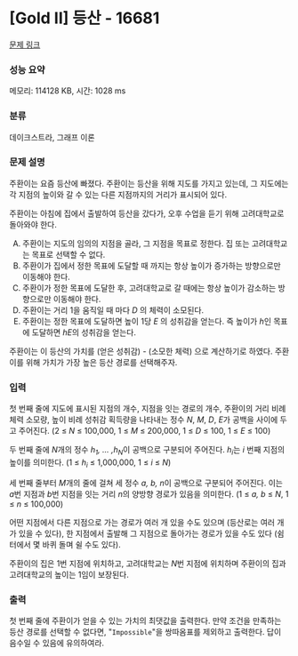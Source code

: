 # [Gold II] 등산 - 16681 

[문제 링크](https://www.acmicpc.net/problem/16681) 

### 성능 요약

메모리: 114128 KB, 시간: 1028 ms

### 분류

데이크스트라, 그래프 이론

### 문제 설명

<p>주환이는 요즘 등산에 빠졌다. 주환이는 등산을 위해 지도를 가지고 있는데, 그 지도에는 각 지점의 높이와 갈 수 있는 다른 지점까지의 거리가 표시되어 있다.</p>

<p>주환이는 아침에 집에서 출발하여 등산을 갔다가, 오후 수업을 듣기 위해 고려대학교로 돌아와야 한다.</p>

<ol type="A">
	<li>주환이는 지도의 임의의 지점을 골라, 그 지점을 목표로 정한다. 집 또는 고려대학교는 목표로 선택할 수 없다.</li>
	<li>주환이가 집에서 정한 목표에 도달할 때 까지는 항상 높이가 증가하는 방향으로만 이동해야 한다.</li>
	<li>주환이가 정한 목표에 도달한 후, 고려대학교로 갈 때에는 항상 높이가 감소하는 방향으로만 이동해야 한다.</li>
	<li>주환이는 거리 1을 움직일 때 마다 <em>D </em>의 체력이 소모된다.</li>
	<li>주환이는 정한 목표에 도달하면 높이 1당 <em>E</em> 의 성취감을 얻는다. 즉 높이가 <em>h</em>인 목표에 도달하면 <em>hE</em>의 성취감을 얻는다.</li>
</ol>

<p>주환이는 이 등산의 가치를 (얻은 성취감) - (소모한 체력) 으로 계산하기로 하였다. 주환이를 위해 가치가 가장 높은 등산 경로를 선택해주자.</p>

### 입력 

 <p>첫 번째 줄에 지도에 표시된 지점의 개수, 지점을 잇는 경로의 개수, 주환이의 거리 비례 체력 소모량, 높이 비례 성취감 획득량을 나타내는 정수 <em>N</em>, <em>M</em>, <em>D</em>, <em>E</em>가 공백을 사이에 두고 주어진다. (2 ≤ <em>N</em> ≤ 100,000, 1 ≤ <em>M</em> ≤ 200,000, 1 ≤ <em>D</em> ≤ 100, 1 ≤  <em>E </em>≤ 100)</p>

<p>두 번째 줄에 <em>N</em>개의 정수 <em>h<sub>1</sub>, ...  ,h<sub>N</sub></em>이 공백으로 구분되어 주어진다. <em>h<sub>i</sub></em>는 <em>i </em>번째 지점의 높이를 의미한다. (1 ≤ <em>h<sub>i</sub></em> ≤ 1,000,000, 1 ≤ <em>i </em>≤ <em>N</em>)</p>

<p>세 번째 줄부터 <em>M</em>개의 줄에 걸쳐 세 정수 <em>a, b, n</em>이 공백으로 구분되어 주어진다. 이는 <em>a</em>번 지점과 <em>b</em>번 지점을 잇는 거리 <em>n</em>의 양방향 경로가 있음을 의미한다. (1 ≤ <em>a, b</em> ≤ <em>N</em>, 1 ≤ <em>n</em> ≤ 100,000)</p>

<p>어떤 지점에서 다른 지점으로 가는 경로가 여러 개 있을 수도 있으며 (등산로는 여러 개가 있을 수 있다), 한 지점에서 출발해 그 지점으로 돌아가는 경로가 있을 수도 있다 (쉼터에서 몇 바퀴 돌며 쉴 수도 있다).</p>

<p>주환이의 집은 1번 지점에 위치하고, 고려대학교는 <em>N</em>번 지점에 위치하며 주환이의 집과 고려대학교의 높이는 1임이 보장된다.</p>

### 출력 

 <p>첫 번째 줄에 주환이가 얻을 수 있는 가치의 최댓값을 출력한다. 만약 조건을 만족하는 등산 경로를 선택할 수 없다면, "<code>Impossible</code>"을 쌍따옴표를 제외하고 출력한다. 답이 음수일 수 있음에 유의하여라.</p>

